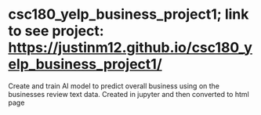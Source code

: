 # csc180_yelp_business_project1; link to see project: https://justinm12.github.io/csc180_yelp_business_project1/
Create and train AI model to predict overall business using on the businesses review text data.
Created in jupyter and then converted to html page
